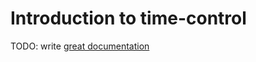 # Introduction to time-control

TODO: write [great documentation](http://jacobian.org/writing/what-to-write/)
